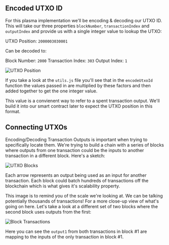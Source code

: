 ## Encoded UTXO ID

For this plasma implementation we'll be encoding & decoding our UTXO ID. This will take our three properties `blockNumber`, `transactionIndex` and `outputIndex` and provide us with a single integer value to lookup the UTXO:

UTXO Position: `2000003030001`

Can be decoded to:

Block Number: `2000`
Transaction Index: `303`
Output Index: `1`

![UTXO Position](https://res.cloudinary.com/divzjiip8/image/upload/v1554142977/CorrectedUTXOPosition_katge7.png)


If you take a look at the `utils.js` file you'll see that  in the `encodeUtxoId` function the values passed in are multiplied by these factors and then added together to get the one integer value.

This value is a convienent way to refer to a spent transaction output. We'll build it into our smart contract later to expect the UTXO position in this format.

## Connecting UTXOs

Encoding/Decoding Transaction Outputs is important when trying to specifically locate them. We're trying to build a chain with a series of blocks where outputs from one transaction could be the inputs to another transaction in a different block. Here's a sketch: 

![UTXO Blocks](https://res.cloudinary.com/divzjiip8/image/upload/v1553804746/TXZoomedOutBlocks_voog1p.png)

Each arrow represents an output being used as an input for another transaction. Each block could batch hundreds of transactions off the blockchain which is what gives it's scalability property. 

This image is to remind you of the scale we're looking at. We can be talking potentially thousands of transactions! For a more close-up view of what's going on here. Let's take a look at a different set of two blocks where the second block uses outputs from the first:

![Block Transactions](https://res.cloudinary.com/divzjiip8/image/upload/c_scale,h_372/v1553801107/BlockTransactions_eclwq3.png)

Here you can see the `output1` from both transactions in block #1 are mapping to the inputs of the only transaction in block #1. 
